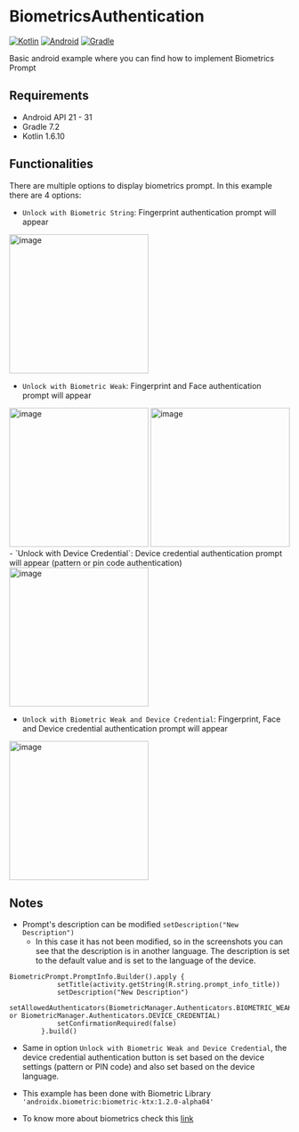 # BiometricsAuthentication
[![Kotlin](https://img.shields.io/badge/Kotlin-1.6.10-blue.svg)](https://kotlinlang.org/)
[![Android](https://img.shields.io/badge/Android->21-blue.svg)](https://developer.android.com/)
[![Gradle](https://img.shields.io/badge/Gradle-7.2-blue.svg)](https://docs.gradle.org/7.2/userguide/userguide.html)


Basic android example where you can find how to implement Biometrics Prompt

## Requirements
- Android API 21 - 31
- Gradle 7.2
- Kotlin 1.6.10

## Functionalities
There are multiple options to display biometrics prompt. In this example there are 4 options:
- `Unlock with Biometric String`: Fingerprint authentication prompt will appear
<img width="250" alt="image" src="https://user-images.githubusercontent.com/20024632/161520293-872cce3d-2fb7-4eb0-a42c-0a7fa767efb2.png">


- `Unlock with Biometric Weak`: Fingerprint and Face authentication prompt will appear
<div class="align-center">
<img width="250" alt="image" src="https://user-images.githubusercontent.com/20024632/161522557-231164f3-0775-4055-adc9-8d252c624204.png">
<img width="250" alt="image" src="https://user-images.githubusercontent.com/20024632/161521287-8324731f-28c4-4a2a-8cd4-59f93d368ad3.png">
</div>
- `Unlock with Device Credential`: Device credential authentication prompt will appear (pattern or pin code authentication)

<img width="250" alt="image" src="https://user-images.githubusercontent.com/20024632/161522368-e4336a06-702d-4c1e-8385-b59de9f1f45e.png">

- `Unlock with Biometric Weak and Device Credential`: Fingerprint, Face and Device credential authentication prompt will appear
 <img width="250" alt="image" src="https://user-images.githubusercontent.com/20024632/161522864-290b42cd-b38f-4b5c-9052-769a8ce6681d.png">

## Notes
- Prompt's description can be modified `setDescription("New Description")`
  - In this case it has not been modified, so in the screenshots you can see that the description is in another language.
The description is set to the default value and is set to the language of the device.

```
BiometricPrompt.PromptInfo.Builder().apply {
            setTitle(activity.getString(R.string.prompt_info_title))
            setDescription("New Description")
            setAllowedAuthenticators(BiometricManager.Authenticators.BIOMETRIC_WEAK or BiometricManager.Authenticators.DEVICE_CREDENTIAL)
            setConfirmationRequired(false)
        }.build()
```

- Same in option `Unlock with Biometric Weak and Device Credential`, the device credential authentication button 
is set based on the device settings (pattern or PIN code) and also set based on the device language.


- This example has been done with Biometric Library `'androidx.biometric:biometric-ktx:1.2.0-alpha04'`
- To know more about biometrics check this [link](https://developer.android.com/training/sign-in/biometric-auth)
